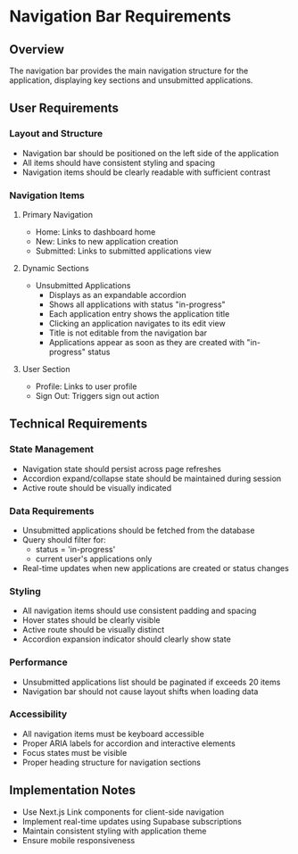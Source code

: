 # Navigation Bar Requirements

## Overview
The navigation bar provides the main navigation structure for the application, displaying key sections and unsubmitted applications.

## User Requirements

### Layout and Structure
- Navigation bar should be positioned on the left side of the application
- All items should have consistent styling and spacing
- Navigation items should be clearly readable with sufficient contrast

### Navigation Items
1. Primary Navigation
   - Home: Links to dashboard home
   - New: Links to new application creation
   - Submitted: Links to submitted applications view

2. Dynamic Sections
   - Unsubmitted Applications
     - Displays as an expandable accordion
     - Shows all applications with status "in-progress"
     - Each application entry shows the application title
     - Clicking an application navigates to its edit view
     - Title is not editable from the navigation bar
     - Applications appear as soon as they are created with "in-progress" status

3. User Section
   - Profile: Links to user profile
   - Sign Out: Triggers sign out action

## Technical Requirements

### State Management
- Navigation state should persist across page refreshes
- Accordion expand/collapse state should be maintained during session
- Active route should be visually indicated

### Data Requirements
- Unsubmitted applications should be fetched from the database
- Query should filter for:
  - status = 'in-progress'
  - current user's applications only
- Real-time updates when new applications are created or status changes

### Styling
- All navigation items should use consistent padding and spacing
- Hover states should be clearly visible
- Active route should be visually distinct
- Accordion expansion indicator should clearly show state

### Performance
- Unsubmitted applications list should be paginated if exceeds 20 items
- Navigation bar should not cause layout shifts when loading data

### Accessibility
- All navigation items must be keyboard accessible
- Proper ARIA labels for accordion and interactive elements
- Focus states must be visible
- Proper heading structure for navigation sections

## Implementation Notes
- Use Next.js Link components for client-side navigation
- Implement real-time updates using Supabase subscriptions
- Maintain consistent styling with application theme
- Ensure mobile responsiveness
